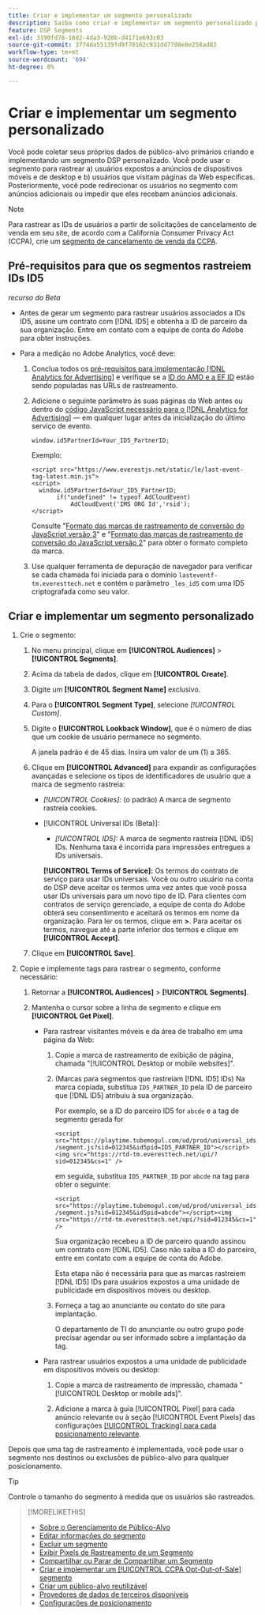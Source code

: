 ```yaml
---
title: Criar e implementar um segmento personalizado
description: Saiba como criar e implementar um segmento personalizado para rastrear usuários expostos a anúncios ou usuários que visitam suas páginas da Web.
feature: DSP Segments
exl-id: 3190fd78-18d2-4da3-920b-d4171e693c03
source-git-commit: 3774da55139fd9f70162c931dd7708e8e258ad83
workflow-type: tm+mt
source-wordcount: '694'
ht-degree: 0%

---
```


# Criar e implementar um segmento personalizado

Você pode coletar seus próprios dados de público-alvo primários criando e implementando um segmento DSP personalizado. Você pode usar o segmento para rastrear a) usuários expostos a anúncios de dispositivos móveis e de desktop e b) usuários que visitam páginas da Web específicas. Posteriormente, você pode redirecionar os usuários no segmento com anúncios adicionais ou impedir que eles recebam anúncios adicionais.

>[!NOTE]
>
>Para rastrear as IDs de usuários a partir de solicitações de cancelamento de venda em seu site, de acordo com a California Consumer Privacy Act (CCPA), crie um [segmento de cancelamento de venda da CCPA](ccpa-opt-out-segment-create.md).

## Pré-requisitos para que os segmentos rastreiem IDs ID5

*recurso do Beta*

* Antes de gerar um segmento para rastrear usuários associados a IDs ID5, assine um contrato com [!DNL ID5] e obtenha a ID de parceiro da sua organização. Entre em contato com a equipe de conta do Adobe para obter instruções.

* Para a medição no Adobe Analytics, você deve:

   1. Conclua todos os [pré-requisitos para implementação [!DNL Analytics for Advertising]](/help/integrations/analytics/prerequisites.md) e verifique se a [ID do AMO e a EF ID](/help/integrations/analytics/ids.md) estão sendo populadas nas URLs de rastreamento.

   1. Adicione o seguinte parâmetro às suas páginas da Web antes ou dentro do [código JavaScript necessário para o  [!DNL Analytics for Advertising]](/help/integrations/analytics/javascript.md) — em qualquer lugar antes da inicialização do último serviço de evento.

      ```window.id5PartnerId=Your_ID5_PartnerID;```

      Exemplo:

      ```
      <script src="https://www.everestjs.net/static/le/last-event-tag-latest.min.js">
      <script>
        window.id5PartnerId=Your_ID5_PartnerID;
             if("undefined" != typeof AdCloudEvent)
                 AdCloudEvent('IMS ORG Id','rsid');
      </script>
      ```

      Consulte &quot;[Formato das marcas de rastreamento de conversão do JavaScript versão 3](/help/search-social-commerce/tracking/format-conversion-tag-jsv3.md)&quot; e &quot;[Formato das marcas de rastreamento de conversão do JavaScript versão 2](/help/search-social-commerce/tracking/format-conversion-tag-jsv2.md)&quot; para obter o formato completo da marca.

   1. Use qualquer ferramenta de depuração de navegador para verificar se cada chamada foi iniciada para o domínio `lasteventf-tm.everesttech.net` e contém o parâmetro `_les_id5` com uma ID5 criptografada como seu valor.

## Criar e implementar um segmento personalizado

1. Crie o segmento:

   1. No menu principal, clique em **[!UICONTROL Audiences]** > **[!UICONTROL Segments]**.

   1. Acima da tabela de dados, clique em **[!UICONTROL Create]**.

   1. Digite um **[!UICONTROL Segment Name]** exclusivo.

   1. Para o **[!UICONTROL Segment Type]**, selecione *[!UICONTROL Custom]*.

   1. Digite o **[!UICONTROL Lookback Window]**, que é o número de dias que um cookie de usuário permanece no segmento.

      A janela padrão é de 45 dias. Insira um valor de um (1) a 365.

   1. Clique em **[!UICONTROL Advanced]** para expandir as configurações avançadas e selecione os tipos de identificadores de usuário que a marca de segmento rastreia:

      * *[!UICONTROL Cookies]:* (o padrão) A marca de segmento rastreia cookies.

      * [!UICONTROL Universal IDs (Beta)]:

         * *[!UICONTROL ID5]:* A marca de segmento rastreia [!DNL ID5] IDs. Nenhuma taxa é incorrida para impressões entregues a IDs universais.

        **[!UICONTROL Terms of Service]:** Os termos do contrato de serviço para usar IDs universais. Você ou outro usuário na conta do DSP deve aceitar os termos uma vez antes que você possa usar IDs universais para um novo tipo de ID. Para clientes com contratos de serviço gerenciado, a equipe de conta do Adobe obterá seu consentimento e aceitará os termos em nome da organização. Para ler os termos, clique em **>**. Para aceitar os termos, navegue até a parte inferior dos termos e clique em **[!UICONTROL Accept]**.

   1. Clique em **[!UICONTROL Save]**.

1. Copie e implemente tags para rastrear o segmento, conforme necessário:

   1. Retornar a **[!UICONTROL Audiences]** > **[!UICONTROL Segments]**.

   1. Mantenha o cursor sobre a linha de segmento e clique em **[!UICONTROL Get Pixel]**.

      * Para rastrear visitantes móveis e da área de trabalho em uma página da Web:

         1. Copie a marca de rastreamento de exibição de página, chamada &quot;[!UICONTROL Desktop or mobile websites]&quot;.

         1. (Marcas para segmentos que rastreiam [!DNL ID5] IDs) Na marca copiada, substitua `ID5_PARTNER_ID` pela ID de parceiro que [!DNL ID5] atribuiu à sua organização.

            Por exemplo, se a ID do parceiro ID5 for `abcde` e a tag de segmento gerada for

            ```<script src="https://playtime.tubemogul.com/ud/prod/universal_ids/segment.js?sid=012345&id5pid=ID5_PARTNER_ID"></script><img src="https://rtd-tm.everesttech.net/upi/?sid=012345&cs=1" />```

            em seguida, substitua `ID5_PARTNER_ID` por `abcde` na tag para obter o seguinte:

            ```<script src="https://playtime.tubemogul.com/ud/prod/universal_ids/segment.js?sid=012345&id5pid=abcde"></script><img src="https://rtd-tm.everesttech.net/upi/?sid=012345&cs=1" />```

            Sua organização recebeu a ID de parceiro quando assinou um contrato com [!DNL ID5]. Caso não saiba a ID do parceiro, entre em contato com a equipe de conta do Adobe.

            Esta etapa não é necessária para que as marcas rastreiem [!DNL ID5] IDs para usuários expostos a uma unidade de publicidade em dispositivos móveis ou desktop.

         1. Forneça a tag ao anunciante ou contato do site para implantação.

            O departamento de TI do anunciante ou outro grupo pode precisar agendar ou ser informado sobre a implantação da tag.

      * Para rastrear usuários expostos a uma unidade de publicidade em dispositivos móveis ou desktop:

         1. Copie a marca de rastreamento de impressão, chamada &quot;[!UICONTROL Desktop or mobile ads]&quot;.

         1. Adicione a marca à guia [!UICONTROL Pixel] para cada anúncio relevante ou à seção [!UICONTROL Event Pixels] das configurações [[!UICONTROL Tracking] para cada posicionamento relevante](/help/dsp/campaign-management/placements/placement-settings.md#placement-tracking).

Depois que uma tag de rastreamento é implementada, você pode usar o segmento nos destinos ou exclusões de público-alvo para qualquer posicionamento.

>[!TIP]
>
>Controle o tamanho do segmento à medida que os usuários são rastreados.

>[!MORELIKETHIS]
>
>* [Sobre o Gerenciamento de Público-Alvo](audience-about.md)
>* [Editar informações do segmento](segment-edit.md)
>* [Excluir um segmento](segment-delete.md)
>* [Exibir Pixels de Rastreamento de um Segmento](segment-view-pixels.md)
>* [Compartilhar ou Parar de Compartilhar um Segmento](segment-share.md)
>* [Criar e implementar um [!UICONTROL CCPA Opt-Out-of-Sale] segmento](ccpa-opt-out-segment-create.md)
>* [Criar um público-alvo reutilizável](reusable-audience-create.md)
>* [Provedores de dados de terceiros disponíveis](third-party-data-providers.md)
>* [Configurações de posicionamento](/help/dsp/campaign-management/placements/placement-settings.md)
